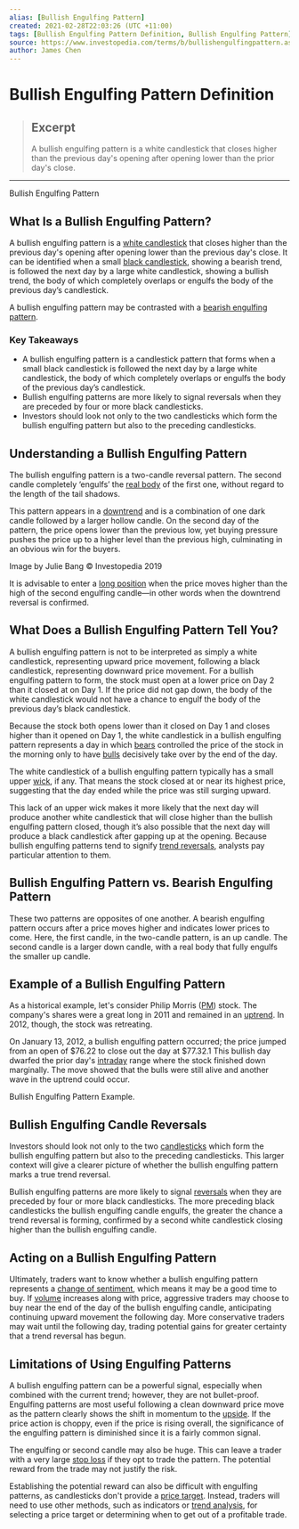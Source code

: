 ```yaml
---
alias: [Bullish Engulfing Pattern]
created: 2021-02-28T22:03:26 (UTC +11:00)
tags: [Bullish Engulfing Pattern Definition, Bullish Engulfing Pattern]
source: https://www.investopedia.com/terms/b/bullishengulfingpattern.asp
author: James Chen
---
```


# Bullish Engulfing Pattern Definition

> ## Excerpt
> A bullish engulfing pattern is a white candlestick that closes higher than the previous day's opening after opening lower than the prior day's close.

---

Bullish Engulfing Pattern
## What Is a Bullish Engulfing Pattern?

A bullish engulfing pattern is a [white candlestick](https://www.investopedia.com/terms/w/white_candlestick.asp) that closes higher than the previous day's opening after opening lower than the previous day's close. It can be identified when a small [black candlestick](https://www.investopedia.com/terms/r/red-candlestick.asp), showing a bearish trend, is followed the next day by a large white candlestick, showing a bullish trend, the body of which completely overlaps or engulfs the body of the previous day’s candlestick.

A bullish engulfing pattern may be contrasted with a [bearish engulfing pattern](https://www.investopedia.com/terms/b/bearishengulfingp.asp).

### Key Takeaways

-   A bullish engulfing pattern is a candlestick pattern that forms when a small black candlestick is followed the next day by a large white candlestick, the body of which completely overlaps or engulfs the body of the previous day’s candlestick.
-   Bullish engulfing patterns are more likely to signal reversals when they are preceded by four or more black candlesticks.
-   Investors should look not only to the two candlesticks which form the bullish engulfing pattern but also to the preceding candlesticks.

## Understanding a Bullish Engulfing Pattern

The bullish engulfing pattern is a two-candle reversal pattern. The second candle completely ‘engulfs’ the [real body](https://www.investopedia.com/terms/r/realbody.asp) of the first one, without regard to the length of the tail shadows.

This pattern appears in a [downtrend](https://www.investopedia.com/terms/d/downtrend.asp) and is a combination of one dark candle followed by a larger hollow candle. On the second day of the pattern, the price opens lower than the previous low, yet buying pressure pushes the price up to a higher level than the previous high, culminating in an obvious win for the buyers.

Image by Julie Bang © Investopedia 2019 

It is advisable to enter a [long position](https://www.investopedia.com/terms/l/long.asp) when the price moves higher than the high of the second engulfing candle—in other words when the downtrend reversal is confirmed.

## What Does a Bullish Engulfing Pattern Tell You?

A bullish engulfing pattern is not to be interpreted as simply a white candlestick, representing upward price movement, following a black candlestick, representing downward price movement. For a bullish engulfing pattern to form, the stock must open at a lower price on Day 2 than it closed at on Day 1. If the price did not gap down, the body of the white candlestick would not have a chance to engulf the body of the previous day’s black candlestick.

Because the stock both opens lower than it closed on Day 1 and closes higher than it opened on Day 1, the white candlestick in a bullish engulfing pattern represents a day in which [bears](https://www.investopedia.com/terms/b/bear.asp) controlled the price of the stock in the morning only to have [bulls](https://www.investopedia.com/terms/b/bull.asp) decisively take over by the end of the day.

The white candlestick of a bullish engulfing pattern typically has a small upper [wick](https://www.investopedia.com/terms/s/shadow.asp), if any. That means the stock closed at or near its highest price, suggesting that the day ended while the price was still surging upward.

This lack of an upper wick makes it more likely that the next day will produce another white candlestick that will close higher than the bullish engulfing pattern closed, though it’s also possible that the next day will produce a black candlestick after gapping up at the opening. Because bullish engulfing patterns tend to signify [trend reversals](https://www.investopedia.com/terms/r/reversal.asp), analysts pay particular attention to them.

## Bullish Engulfing Pattern vs. Bearish Engulfing Pattern

These two patterns are opposites of one another. A bearish engulfing pattern occurs after a price moves higher and indicates lower prices to come. Here, the first candle, in the two-candle pattern, is an up candle. The second candle is a larger down candle, with a real body that fully engulfs the smaller up candle.

## Example of a Bullish Engulfing Pattern

As a historical example, let's consider Philip Morris ([PM](https://www.investopedia.com/markets/quote?tvwidgetsymbol=pm)) stock. The company's shares were a great long in 2011 and remained in an [uptrend](https://www.investopedia.com/terms/u/uptrend.asp). In 2012, though, the stock was retreating.

On January 13, 2012, a bullish engulfing pattern occurred; the price jumped from an open of $76.22 to close out the day at $77.32.1 This bullish day dwarfed the prior day's [intraday](https://www.investopedia.com/terms/i/intraday.asp) range where the stock finished down marginally. The move showed that the bulls were still alive and another wave in the uptrend could occur.

Bullish Engulfing Pattern Example.

## Bullish Engulfing Candle Reversals

Investors should look not only to the two [candlesticks](https://www.investopedia.com/terms/c/candlestick.asp) which form the bullish engulfing pattern but also to the preceding candlesticks. This larger context will give a clearer picture of whether the bullish engulfing pattern marks a true trend reversal.

Bullish engulfing patterns are more likely to signal [reversals](https://www.investopedia.com/terms/r/reversal.asp) when they are preceded by four or more black candlesticks. The more preceding black candlesticks the bullish engulfing candle engulfs, the greater the chance a trend reversal is forming, confirmed by a second white candlestick closing higher than the bullish engulfing candle.

## Acting on a Bullish Engulfing Pattern

Ultimately, traders want to know whether a bullish engulfing pattern represents a [change of sentiment](https://www.investopedia.com/terms/m/marketsentiment.asp), which means it may be a good time to buy. If [volume](https://www.investopedia.com/terms/v/volume.asp) increases along with price, aggressive traders may choose to buy near the end of the day of the bullish engulfing candle, anticipating continuing upward movement the following day. More conservative traders may wait until the following day, trading potential gains for greater certainty that a trend reversal has begun.

## Limitations of Using Engulfing Patterns

A bullish engulfing pattern can be a powerful signal, especially when combined with the current trend; however, they are not bullet-proof. Engulfing patterns are most useful following a clean downward price move as the pattern clearly shows the shift in momentum to the [upside](https://www.investopedia.com/terms/u/upside.asp). If the price action is choppy, even if the price is rising overall, the significance of the engulfing pattern is diminished since it is a fairly common signal.

The engulfing or second candle may also be huge. This can leave a trader with a very large [stop loss](https://www.investopedia.com/terms/s/stop-lossorder.asp) if they opt to trade the pattern. The potential reward from the trade may not justify the risk.

Establishing the potential reward can also be difficult with engulfing patterns, as candlesticks don't provide a [price target](https://www.investopedia.com/terms/p/pricetarget.asp). Instead, traders will need to use other methods, such as indicators or [trend analysis](https://www.investopedia.com/terms/t/trendanalysis.asp), for selecting a price target or determining when to get out of a profitable trade.
